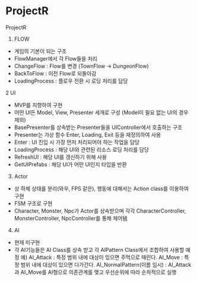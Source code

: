 # ProjectR
ProjectR

1. FLOW
- 게임의 기본이 되는 구조
- FlowManager에서 각 Flow들을 처리
- ChangeFlow : Flow를 변경 (TownFlow -> DungeonFlow)
- BackToFlow : 이전 Flow로 되돌아감
- LoadingProcess : 플로우 전환 시 로딩 처리를 담당

2 UI
- MVP를 지향하여 구현
- 어떤 UI든 Model, View, Presenter 세개로 구성
(Model이 필요 없는 UI의 경우 제외)
- BasePresenter를 상속받는 Presenter들을 UIController에서 호출하는 구조
- Presenter는 가상 함수 Enter, Loading, Exit 등을 재정의하여 사용
- Enter : UI 진입 시 가장 먼저 처리되어야 하는 작업을 담당
- LoadingProcess : 해당 UI와 관련된 리소스 로딩 처리를 담당
- RefreshUI : 해당 UI를 갱신하기 위해 사용
- GetUIPrefabs : 해당 UI가 어떤 UI인지 타입을 반환

3. Actor
- 상 하체 상태를 분리(와우, FPS 같은), 행동에 대해서는 Action class를 이용하여 구현
- FSM 구조로 구현
- Character, Monster, Npc가 Actor를 상속받으며
각각 CharacterController, MonsterController, NpcController를 통해 제어됌

4. AI
- 현재 미구현
- 각 AI기능들은 AI Class를 상속 받고 각 AIPattern Class에서 조합하여 사용할 예정
예)
AI_Attack : 특정 범위 내에 대상이 있으면 주먹으로 때린다.
AI_Move : 특정 범위 내에 대상이 있으면 다가간다.
AI_NormalPattern(이름 임시) : AI_Attack과 AI_Move를 AI형으로 의존관계를 맺고
우선순위에 따라 순차적으로 실행
